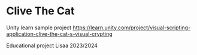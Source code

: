 # Clive The Cat

Unity learn sample project
https://learn.unity.com/project/visual-scripting-application-clive-the-cat-s-visual-crypting

Educational project
Lisaa 2023/2024
